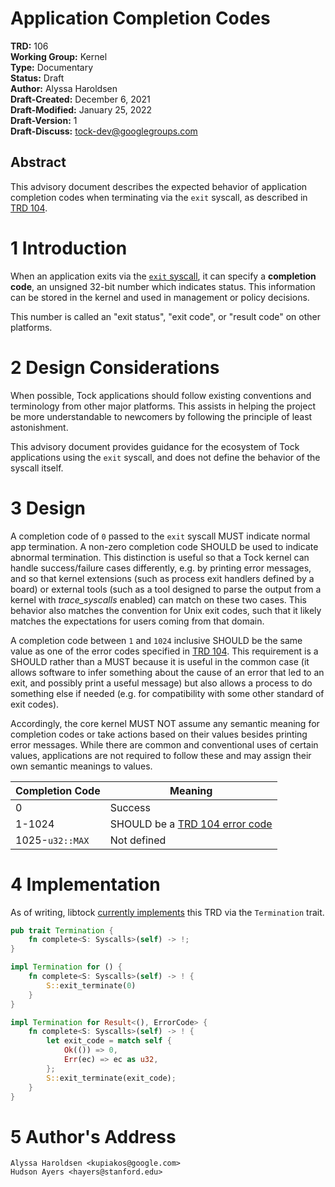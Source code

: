 Application Completion Codes
========================================

**TRD:** 106 <br/>
**Working Group:** Kernel<br/>
**Type:** Documentary<br/>
**Status:** Draft<br/>
**Author:** Alyssa Haroldsen<br/>
**Draft-Created:** December 6, 2021<br/>
**Draft-Modified:** January 25, 2022<br/>
**Draft-Version:** 1<br/>
**Draft-Discuss:** tock-dev@googlegroups.com</br>

Abstract
-------------------------------
This advisory document describes the expected behavior of application completion
codes when terminating via the `exit` syscall, as described in
[TRD 104][exit-syscall].

1 Introduction
===============================
When an application exits via the [`exit` syscall][exit-syscall], it can specify
a **completion code**, an unsigned 32-bit number which indicates status. This
information can be stored in the kernel and used in management or policy
decisions.

This number is called an "exit status", "exit code", or "result code" on other
platforms.

2 Design Considerations
===============================
When possible, Tock applications should follow existing conventions and
terminology from other major platforms. This assists in helping the project be
more understandable to newcomers by following the principle of least
astonishment.

This advisory document provides guidance for the ecosystem of Tock applications
using the `exit` syscall, and does not define the behavior of the syscall
itself.

3 Design
===============================
A completion code of `0` passed to the `exit` syscall MUST indicate normal app
termination. A non-zero completion code SHOULD be used to indicate abnormal
termination. This distinction is useful so that a Tock kernel can handle
success/failure cases differently, e.g. by printing error messages,
and so that kernel extensions (such as process exit handlers defined by a board)
or external tools (such as a tool designed to parse the output from a kernel
with *trace\_syscalls* enabled) can match on these two cases.
This behavior also matches the convention for Unix exit codes, such that it
likely matches the expectations for users coming from that domain.

A completion code between `1` and `1024` inclusive SHOULD be the
same value as one of the error codes specified in [TRD 104][error-codes].
This requirement is a SHOULD rather than a MUST because it is useful in the
common case (it allows software to infer something about the cause of an
error that led to an exit, and possibly print a useful message) but also
allows a process to do something else if needed (e.g. for compatibility
with some other standard of exit codes).

Accordingly, the core kernel MUST NOT assume any semantic meaning for completion
codes or take actions based on their values besides printing error messages.
While there are common and conventional uses of certain values, applications
are not required to follow these and may assign their own semantic meanings
to values.

| **Completion Code** | **Meaning**                                   |
| ------------------- | --------------------------------------------- |
| 0                   | Success                                       |
| 1-1024              | SHOULD be a [TRD 104 error code][error-codes] |
| 1025-`u32::MAX`     | Not defined                                   |

4 Implementation
===============================
As of writing, libtock [currently implements][termination] this TRD via the
`Termination` trait.

```rust
pub trait Termination {
    fn complete<S: Syscalls>(self) -> !;
}

impl Termination for () {
    fn complete<S: Syscalls>(self) -> ! {
        S::exit_terminate(0)
    }
}

impl Termination for Result<(), ErrorCode> {
    fn complete<S: Syscalls>(self) -> ! {
        let exit_code = match self {
            Ok(()) => 0,
            Err(ec) => ec as u32,
        };
        S::exit_terminate(exit_code);
    }
}
```

5 Author's Address
===============================
```
Alyssa Haroldsen <kupiakos@google.com>
Hudson Ayers <hayers@stanford.edu>
```

[error-codes]: https://github.com/tock/tock/blob/master/doc/reference/trd104-syscalls.md#33-error-codes
[exit-syscall]: https://github.com/tock/tock/blob/master/doc/reference/trd104-syscalls.md#47-exit-class-id-6
[termination]: https://github.com/tock/libtock-rs/blob/030e5450c9480beb8b62674e1d6795f4e1697b19/platform/src/termination.rs
